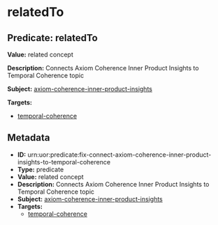 # relatedTo

## Predicate: relatedTo

**Value:** related concept

**Description:** Connects Axiom Coherence Inner Product Insights to Temporal Coherence topic

**Subject:** [axiom-coherence-inner-product-insights](../Concepts/axiom-coherence-inner-product-insights.md)

**Targets:**

- [temporal-coherence](../Concepts/temporal-coherence.md)

## Metadata

- **ID:** urn:uor:predicate:fix-connect-axiom-coherence-inner-product-insights-to-temporal-coherence
- **Type:** predicate
- **Value:** related concept
- **Description:** Connects Axiom Coherence Inner Product Insights to Temporal Coherence topic
- **Subject:** [axiom-coherence-inner-product-insights](../Concepts/axiom-coherence-inner-product-insights.md)
- **Targets:**
  - [temporal-coherence](../Concepts/temporal-coherence.md)

